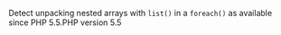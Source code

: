 Detect unpacking nested arrays with `list()` in a `foreach()` as available since PHP 5.5.PHP version 5.5